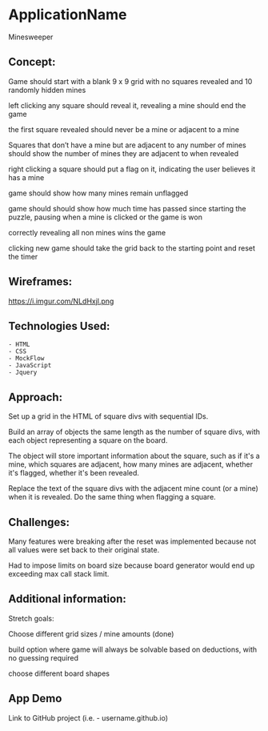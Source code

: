 # ApplicationName
Minesweeper

## Concept: 

Game should start with a blank 9 x 9 grid with no squares revealed and 10 randomly hidden mines

left clicking any square should reveal it, revealing a mine should end the game

the first square revealed should never be a mine or adjacent to a mine

Squares that don’t have a mine but are adjacent to any number of mines should show the number of mines they are adjacent to when revealed

right clicking a square should put a flag on it, indicating the user believes it has a mine

game should show how many mines remain unflagged

game should should show how much time has passed since starting the puzzle, pausing when a mine is clicked or the game is won

correctly revealing all non mines wins the game

clicking new game should take the grid back to the starting point and reset the timer


## Wireframes:

https://i.imgur.com/NLdHxjl.png

## Technologies Used:
    - HTML
    - CSS 
    - MockFlow
    - JavaScript
    - Jquery

## Approach: 

Set up a grid in the HTML of square divs with sequential IDs.

Build an array of objects the same length as the number of square divs, with each object representing a square on the board.

The object will store important information about the square, such as if it's a mine, which squares are adjacent, how many mines are adjacent, whether it's flagged, whether it's been revealed.

Replace the text of the square divs with the adjacent mine count (or a mine) when it is revealed. Do the same thing when flagging a square.


## Challenges: 

Many features were breaking after the reset was implemented because not all values were set back to their original state.

Had to impose limits on board size because board generator would end up exceeding max call stack limit.


## Additional information:

Stretch goals:

Choose different grid sizes / mine amounts (done)

build option where game will always be solvable based on deductions, with no guessing required

choose different board shapes

## App Demo 
Link to GitHub project (i.e. - username.github.io)